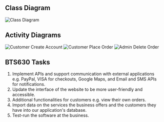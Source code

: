 ## Class Diagram
![Class Diagram](https://github.com/SenecaCollegeBTSProjects/Group_19/blob/development/BTS530/images/ClassDiagram.jpg)

## Activity Diagrams
![Customer Create Account](https://github.com/SenecaCollegeBTSProjects/Group_19/blob/development/BTS530/images/CustomerCreateAccount.jpg)
![Customer Place Order](https://github.com/SenecaCollegeBTSProjects/Group_19/blob/development/BTS530/images/CustomerPlaceOrder.jpg)
![Admin Delete Order](https://github.com/SenecaCollegeBTSProjects/Group_19/blob/development/BTS530/images/AdminDeleteOrder.jpg)

## BTS630 Tasks

1. Implement APIs and support communication with external applications e.g. PayPal, VISA for checkouts, Google Maps, and Email and SMS APIs for notifications.
2. Update the interface of the website to be more user-friendly and accessible.
3. Additional functionalities for customers e.g. view their own orders.
4. Import data on the services the business offers and the customers they have into our application's database.
5. Test-run the software at the business.
